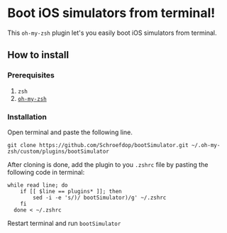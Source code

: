 # Boot iOS simulators from terminal!

This `oh-my-zsh` plugin let's you easily boot iOS simulators from terminal.

## How to install

### Prerequisites
1. `zsh`
2. [`oh-my-zsh`](https://github.com/robbyrussell/oh-my-zsh)

### Installation
Open terminal and paste the following line.

`git clone https://github.com/Schroefdop/bootSimulator.git ~/.oh-my-zsh/custom/plugins/bootSimulator`

After cloning is done, add the plugin to you `.zshrc` file by pasting the following code in terminal:
```
while read line; do
    if [[ $line == plugins* ]]; then
        sed -i -e 's/)/ bootSimulator)/g' ~/.zshrc
    fi
  done < ~/.zshrc
```

Restart terminal and run `bootSimulator`
